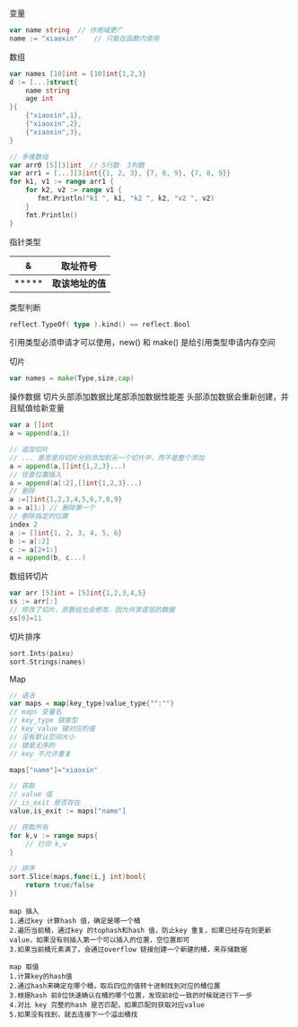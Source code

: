变量
``` go
var name string  // 作用域更广
name := "xiaoxin"    // 只能在函数内使用
```

数组
```Go
var names [10]int = [10]int{1,2,3}
d := [...]struct{
	name string
	age int
}{
	{"xiaoxin",1},
	{"xiaoxin",2},
	{"xiaoxin",3},
}

// 多维数组
var arr0 [5][3]int  // 5行数  3列数
var arr1 = [...][3]int{{1, 2, 3}, {7, 8, 9}, {7, 8, 9}}
for k1, v1 := range arr1 {  
    for k2, v2 := range v1 {  
       fmt.Println("k1 ", k1, "k2 ", k2, "v2 ", v2)  
    }  
    fmt.Println()  
}
```

指针类型

|   &   |    取址符号    |
| :---: | :--------: |
| ***** | **取该地址的值** |

类型判断
```Go
reflect.TypeOf( type ).kind() == reflect.Bool
```

引用类型必须申请才可以使用，new() 和 make() 是给引用类型申请内存空间

切片
```Go
var names = make(Type,size,cap)
```

操作数据
切片头部添加数据比尾部添加数据性能差
头部添加数据会重新创建，并且赋值给新变量
```Go
var a []int
a = append(a,1)

// 追加切片
// ... 意思是将切片分别添加到另一个切片中，而不是整个添加
a = append(a,[]int{1,2,3}...)
// 任意位置插入
a = append(a[:2],[]int{1,2,3}...)
// 删除
a :=[]int{1,2,3,4,5,6,7,8,9}
a = a[1:] // 删除第一个
// 删除指定的位置
index 2
a := []int{1, 2, 3, 4, 5, 6}  
b := a[:2]  
c := a[2+1:]  
a = append(b, c...)

```

数组转切片
```Go
var arr [5]int = [5]int{1,2,3,4,5}
ss := arr[:]
// 修改了切片，原数组也会修改，因为共享底层的数据
ss[0]=11 
```

切片排序
```Go
sort.Ints(paixu)
sort.Strings(names)
```

Map
```Go
// 语法
var maps = map[key_type]value_type{"":""}
// maps 变量名
// key_type 键类型
// key_value 键对应的值
// 没有默认空间大小
// 键是无序的
// key 不允许重复

maps["name"]="xiaoxin"

// 获取
// value 值
// is_exit 是否存在
value,is_exit := maps["name"]

// 获取所有
for k,v := range maps{
	// 打印 k,v
}

// 排序
sort.Slice(maps,func(i,j int)bool{
	return true/false
})
```

```
map 插入
1.通过key 计算hash 值，确定是哪一个桶
2.遍历当前桶，通过key 的tophash和hash 值，防止key 重复，如果已经存在则更新value，如果没有则插入第一个可以插入的位置，空位置即可
3.如果当前桶元素满了，会通过overflow 链接创建一个新建的桶，来存储数据

map 取值
1.计算key的hash值
2.通过hash来确定在哪个桶，取后四位的值转十进制找到对应的桶位置
3.根据hash 前8位快速确认在桶的哪个位置，发现前8位一致的时候就进行下一步
4.对比 key 完整的hash 是否匹配，如果匹配则获取对应value
5.如果没有找到，就去连接下一个溢出桶找
```
